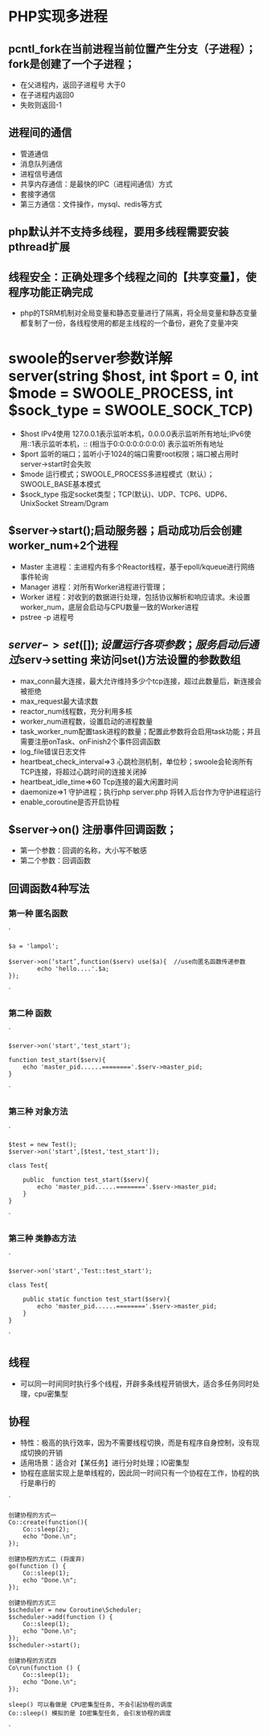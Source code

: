 # PHP实现多进程
## pcntl_fork在当前进程当前位置产生分支（子进程）；fork是创建了一个子进程；
- 在父进程内，返回子进程号 大于0
- 在子进程内返回0
- 失败则返回-1

## 进程间的通信
- 管道通信
- 消息队列通信
- 进程信号通信
- 共享内存通信：是最快的IPC（进程间通信）方式
- 套接字通信
- 第三方通信：文件操作，mysql、redis等方式

## php默认并不支持多线程，要用多线程需要安装pthread扩展

## 线程安全：正确处理多个线程之间的【共享变量】，使程序功能正确完成
- php的TSRM机制对全局变量和静态变量进行了隔离，将全局变量和静态变量都复制了一份，各线程使用的都是主线程的一个备份，避免了变量冲突

# swoole的server参数详解 server(string $host, int $port = 0, int $mode = SWOOLE_PROCESS, int $sock_type = SWOOLE_SOCK_TCP)
- $host IPv4使用 127.0.0.1表示监听本机，0.0.0.0表示监听所有地址;IPv6使用::1表示监听本机，:: (相当于0:0:0:0:0:0:0:0) 表示监听所有地址
- $port 监听的端口；监听小于1024的端口需要root权限；端口被占用时server->start时会失败
- $mode 运行模式；SWOOLE_PROCESS多进程模式（默认）；SWOOLE_BASE基本模式
- $sock_type 指定socket类型；TCP(默认)、UDP、TCP6、UDP6、UnixSocket Stream/Dgram 

## $server->start();启动服务器；启动成功后会创建worker_num+2个进程
- Master 主进程：主进程内有多个Reactor线程，基于epoll/kqueue进行网络事件轮询
- Manager 进程：对所有Worker进程进行管理；
- Worker 进程：对收到的数据进行处理，包括协议解析和响应请求。未设置worker_num，底层会启动与CPU数量一致的Worker进程
- pstree  -p  进程号

## $server->set([]); 设置运行各项参数；服务启动后通过$serv->setting 来访问set()方法设置的参数数组
- max_conn最大连接，最大允许维持多少个tcp连接，超过此数量后，新连接会被拒绝
- max_request最大请求数
- reactor_num线程数，充分利用多核
- worker_num进程数，设置启动的进程数量
- task_worker_num配置task进程的数量；配置此参数将会启用task功能；并且需要注册onTask、onFinish2个事件回调函数
- log_file错误日志文件
- heartbeat_check_interval=>3 心跳检测机制，单位秒；swoole会轮询所有TCP连接，将超过心跳时间的连接关闭掉
- heartbeat_idle_time=>60 Tcp连接的最大闲置时间
- daemonize=>1 守护进程；执行php server.php 将转入后台作为守护进程运行
- enable_coroutine是否开启协程

## $server->on() 注册事件回调函数；
- 第一个参数：回调的名称，大小写不敏感
- 第二个参数：回调函数

## 回调函数4种写法
### 第一种 匿名函数
`

    $a = 'lampol';
    
    $server->on(‘start’,function($serv) use($a){  //use向匿名函数传递参数
            echo 'hello....'.$a;
    });

`
### 第二种 函数
`

    $server->on('start','test_start');
    
    function test_start($serv){
        echo 'master_pid......========'.$serv->master_pid;
    }

`
### 第三种 对象方法
`

    $test = new Test();
    $server->on('start',[$test,'test_start']);
    
    class Test{
    
        public  function test_start($serv){
            echo 'master_pid......========'.$serv->master_pid;
        }
    }

`
### 第三种 类静态方法

`

    $server->on('start','Test::test_start');
    
    class Test{
    
        public static function test_start($serv){
            echo 'master_pid......========'.$serv->master_pid;
        }
    }

`
## 线程
- 可以同一时间同时执行多个线程，开辟多条线程开销很大，适合多任务同时处理，cpu密集型

## 协程
- 特性：极高的执行效率，因为不需要线程切换，而是有程序自身控制，没有现成切换的开销
- 适用场景：适合对【某任务】进行分时处理；IO密集型
- 协程在底层实现上是单线程的，因此同一时间只有一个协程在工作，协程的执行是串行的

`

    创建协程的方式一
    Co::create(function(){
        Co::sleep(2);
        echo "Done.\n";
    });
    
    创建协程的方式二 (将废弃)
    go(function () {
        Co::sleep(1);
        echo "Done.\n";
    });
    
    创建协程的方式三
    $scheduler = new Coroutine\Scheduler;
    $scheduler->add(function () {
        Co::sleep(1);
        echo "Done.\n";
    });
    $scheduler->start();
    
    创建协程的方式四
    Co\run(function () {
        Co::sleep(1);
        echo "Done.\n";
    });

    sleep() 可以看做是 CPU密集型任务, 不会引起协程的调度
    Co::sleep() 模拟的是 IO密集型任务, 会引发协程的调度


`




































